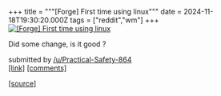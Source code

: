 +++
title = """[Forge] First time using linux"""
date = 2024-11-18T19:30:20.000Z
tags = ["reddit","wm"]
+++
[![[Forge] First time using linux](https://preview.redd.it/il817930pp1e1.jpeg?width=640&crop=smart&auto=webp&s=ecda456721317b59665c9ae1ded6fd36e76b270c "[Forge] First time using linux")](https://www.reddit.com/r/unixporn/comments/1gud8qh/forge_first_time_using_linux/)

Did some change, is it good ?

submitted by [/u/Practical-Safety-864](https://www.reddit.com/user/Practical-Safety-864)  
[\[link\]](https://i.redd.it/il817930pp1e1.jpeg) [\[comments\]](https://www.reddit.com/r/unixporn/comments/1gud8qh/forge_first_time_using_linux/)

[[source]](https://www.reddit.com/r/unixporn/comments/1gud8qh/forge_first_time_using_linux/)
